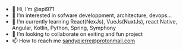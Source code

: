 - 👋 Hi, I’m @spi971
- 👀 I’m interested in sofware developpment, architecture, devops...
- 🌱 I’m currently learning React(NexJs), VueJs(NuxtJs),  react Native, Angular, Kotlin, Python, Spring, Symphony
- 💞️ I’m looking to collaborate on exiting and fun project
- 📫 How to reach me sandypierre@protonmail.com

<!---
spi971/spi971 is a ✨ special ✨ repository because its `README.md` (this file) appears on your GitHub profile.
You can click the Preview link to take a look at your changes.
--->
